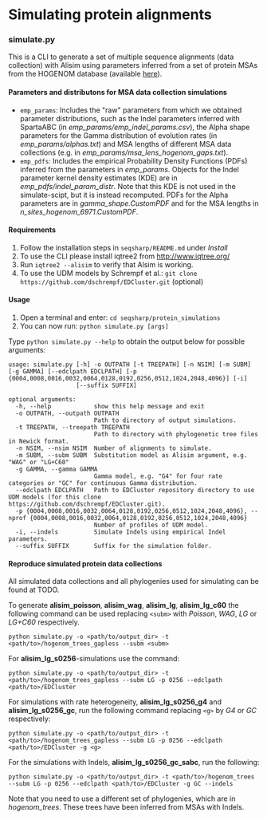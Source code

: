 # Simulating protein alignments

### simulate.py
This is a CLI to generate a set of multiple sequence alignments (data collection) with Alisim using parameters inferred from a set of protein MSAs from the HOGENOM database (available [here](https://cme.h-its.org/exelixis/material/simulation_study.tar.gz)).

#### Parameters and distributons for MSA data collection simulations
- `emp_params`: Includes the "raw" parameters from which we obtained parameter distributions, such as the Indel parameters inferred with SpartaABC (in *emp_params/emp_indel_params.csv*), the Alpha shape parameters for the Gamma distribution of evolution rates (in *emp_params/alphas.txt*) and MSA lengths of different MSA data collections (e.g. in *emp_params/msa_lens_hogenom_gaps.txt*).
- `emp_pdfs`: Includes the empirical Probability Density Functions (PDFs) inferred from the parameters in *emp_params*. Objects for the Indel parameter kernel density estimates (KDE) are in *emp_pdfs/indel_param_distr*. Note that this KDE is not used in the simulate-scipt, but it is instead recomputed. PDFs for the Alpha parameters are in *gamma_shape.CustomPDF* and for the MSA lengths in *n_sites_hogenom_6971.CustomPDF*. 

#### Requirements

1. Follow the installation steps in `seqsharp/README.md` under *Install*
2. To use the CLI please install iqtree2 from http://www.iqtree.org/
3. Run `iqtree2 --alisim` to verify that Alsim is working.
4. To use the UDM models by Schrempf et al.: `git clone  https://github.com/dschrempf/EDCluster.git` (optional)

#### Usage

1. Open a terminal and enter: `cd seqsharp/protein_simulations`
2. You can now run: `python simulate.py [args]`

Type `python simulate.py --help` to obtain the output below for possible arguments: 

```
usage: simulate.py [-h] -o OUTPATH [-t TREEPATH] [-n NSIM] [-m SUBM] [-g GAMMA] [--edclpath EDCLPATH] [-p {0004,0008,0016,0032,0064,0128,0192,0256,0512,1024,2048,4096}] [-i]
                   [--suffix SUFFIX]

optional arguments:
  -h, --help            show this help message and exit
  -o OUTPATH, --outpath OUTPATH
                        Path to directory of output simulations.
  -t TREEPATH, --treepath TREEPATH
                        Path to directory with phylogenetic tree files in Newick format.
  -n NSIM, --nsim NSIM  Number of alignments to simulate.
  -m SUBM, --subm SUBM  Substitution model as Alisim argument, e.g. "WAG" or "LG+C60"
  -g GAMMA, --gamma GAMMA
                        Gamma model, e.g. "G4" for four rate categories or "GC" for continuous Gamma distribution.
  --edclpath EDCLPATH   Path to EDCluster repository directory to use UDM models (for this clone https://github.com/dschrempf/EDCluster.git).
  -p {0004,0008,0016,0032,0064,0128,0192,0256,0512,1024,2048,4096}, --nprof {0004,0008,0016,0032,0064,0128,0192,0256,0512,1024,2048,4096}
                        Number of profiles of UDM model.
  -i, --indels          Simulate Indels using empirical Indel parameters.
  --suffix SUFFIX       Suffix for the simulation folder.
```

#### Reproduce simulated protein data collections

All simulated data collections and all phylogenies used for simulating can be found at TODO. 

To generate **alisim_poisson**, **alisim_wag**, **alisim_lg**, **alisim_lg_c60** the following command can be used replacing `<subm>` with *Poisson*, *WAG*, *LG* or *LG+C60* respectively.
```commandline
python simulate.py -o <path/to/output_dir> -t <path/to>/hogenom_trees_gapless --subm <subm>
```
For **alisim_lg_s0256**-simulations use the command:
```commandline
python simulate.py -o <path/to/output_dir> -t <path/to>/hogenom_trees_gapless --subm LG -p 0256 --edclpath <path/to>/EDCluster
```
For simulations with rate heterogeneity, **alisim_lg_s0256_g4** and **alisim_lg_s0256_gc**, run the following command replacing `<g>` by *G4* or *GC* respectively:
```commandline
python simulate.py -o <path/to/output_dir> -t <path/to>/hogenom_trees_gapless --subm LG -p 0256 --edclpath <path/to>/EDCluster -g <g>
```
For the simulations with Indels, **alisim_lg_s0256_gc_sabc**, run the following:
```commandline
python simulate.py -o <path/to/output_dir> -t <path/to>/hogenom_trees --subm LG -p 0256 --edclpath <path/to>/EDCluster -g GC --indels
```
Note that you need to use a different set of phylogenies, which are in *hogenom_trees*. These trees have been inferred from MSAs with Indels.
